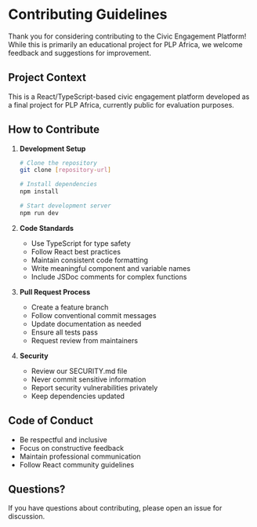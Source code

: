 # Contributing Guidelines

Thank you for considering contributing to the Civic Engagement Platform! While this is primarily an educational project for PLP Africa, we welcome feedback and suggestions for improvement.

## Project Context
This is a React/TypeScript-based civic engagement platform developed as a final project for PLP Africa, currently public for evaluation purposes.

## How to Contribute

1. **Development Setup**
   ```bash
   # Clone the repository
   git clone [repository-url]
   
   # Install dependencies
   npm install
   
   # Start development server
   npm run dev
   ```

2. **Code Standards**
   - Use TypeScript for type safety
   - Follow React best practices
   - Maintain consistent code formatting
   - Write meaningful component and variable names
   - Include JSDoc comments for complex functions

3. **Pull Request Process**
   - Create a feature branch
   - Follow conventional commit messages
   - Update documentation as needed
   - Ensure all tests pass
   - Request review from maintainers

4. **Security**
   - Review our SECURITY.md file
   - Never commit sensitive information
   - Report security vulnerabilities privately
   - Keep dependencies updated

## Code of Conduct

- Be respectful and inclusive
- Focus on constructive feedback
- Maintain professional communication
- Follow React community guidelines

## Questions?

If you have questions about contributing, please open an issue for discussion.
